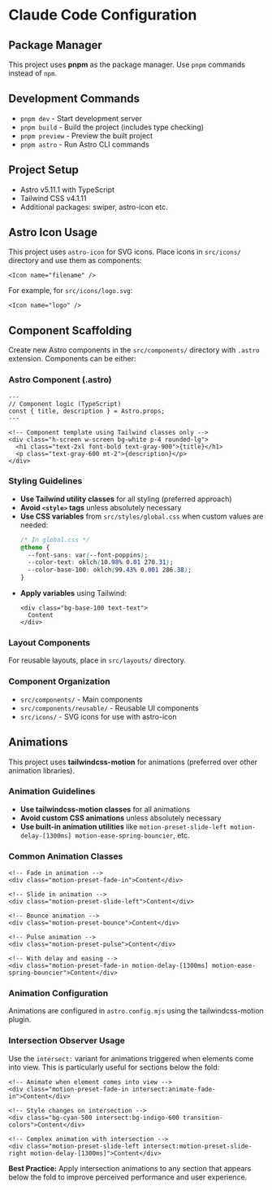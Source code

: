 # Claude Code Configuration

## Package Manager
This project uses **pnpm** as the package manager. Use `pnpm` commands instead of `npm`.

## Development Commands
- `pnpm dev` - Start development server
- `pnpm build` - Build the project (includes type checking)
- `pnpm preview` - Preview the built project
- `pnpm astro` - Run Astro CLI commands

## Project Setup
- Astro v5.11.1 with TypeScript
- Tailwind CSS v4.1.11
- Additional packages: swiper, astro-icon etc.

## Astro Icon Usage
This project uses `astro-icon` for SVG icons. Place icons in `src/icons/` directory and use them as components:

```astro
<Icon name="filename" />
```

For example, for `src/icons/logo.svg`:
```astro
<Icon name="logo" />
```

## Component Scaffolding
Create new Astro components in the `src/components/` directory with `.astro` extension. Components can be either:

### Astro Component (.astro)
```astro
---
// Component logic (TypeScript)
const { title, description } = Astro.props;
---

<!-- Component template using Tailwind classes only -->
<div class="h-screen w-screen bg-white p-4 rounded-lg">
  <h1 class="text-2xl font-bold text-gray-900">{title}</h1>
  <p class="text-gray-600 mt-2">{description}</p>
</div>
```

### Styling Guidelines
- **Use Tailwind utility classes** for all styling (preferred approach)
- **Avoid `<style>` tags** unless absolutely necessary
- **Use CSS variables** from `src/styles/global.css` when custom values are needed:
  ```css
  /* In global.css */
  @theme {
    --font-sans: var(--font-poppins);
    --color-text: oklch(10.98% 0.01 270.31);
    --color-base-100: oklch(99.43% 0.001 286.38);
  }
  ```
- **Apply variables** using Tailwind:
  ```astro
  <div class="bg-base-100 text-text">
    Content
  </div>
  ```

### Layout Components
For reusable layouts, place in `src/layouts/` directory.

### Component Organization
- `src/components/` - Main components
- `src/components/reusable/` - Reusable UI components
- `src/icons/` - SVG icons for use with astro-icon

## Animations
This project uses **tailwindcss-motion** for animations (preferred over other animation libraries).

### Animation Guidelines
- **Use tailwindcss-motion classes** for all animations
- **Avoid custom CSS animations** unless absolutely necessary
- **Use built-in animation utilities** like `motion-preset-slide-left motion-delay-[1300ms] motion-ease-spring-bouncier`, etc.

### Common Animation Classes
```astro
<!-- Fade in animation -->
<div class="motion-preset-fade-in">Content</div>

<!-- Slide in animation -->
<div class="motion-preset-slide-left">Content</div>

<!-- Bounce animation -->
<div class="motion-preset-bounce">Content</div>

<!-- Pulse animation -->
<div class="motion-preset-pulse">Content</div>

<!-- With delay and easing -->
<div class="motion-preset-fade-in motion-delay-[1300ms] motion-ease-spring-bouncier">Content</div>
```

### Animation Configuration
Animations are configured in `astro.config.mjs` using the tailwindcss-motion plugin.

### Intersection Observer Usage
Use the `intersect:` variant for animations triggered when elements come into view. This is particularly useful for sections below the fold:

```astro
<!-- Animate when element comes into view -->
<div class="motion-preset-fade-in intersect:animate-fade-in">Content</div>

<!-- Style changes on intersection -->
<div class="bg-cyan-500 intersect:bg-indigo-600 transition-colors">Content</div>

<!-- Complex animation with intersection -->
<div class="motion-preset-slide-left intersect:motion-preset-slide-right motion-delay-[1300ms]">Content</div>
```

**Best Practice:** Apply intersection animations to any section that appears below the fold to improve perceived performance and user experience.